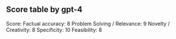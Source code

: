 ## Score table by gpt-4
Score: 
Factual accuracy: 8
Problem Solving / Relevance: 9
Novelty / Creativity: 8
Specificity: 10
Feasibility: 8